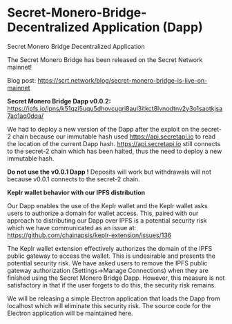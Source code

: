 # Secret-Monero-Bridge-Decentralized Application (Dapp)
Secret Monero Bridge Decentralized Application

The Secret Monero Bridge has been released on the Secret Network mainnet!

Blog post: https://scrt.network/blog/secret-monero-bridge-is-live-on-mainnet


**Secret Monero Bridge Dapp v0.0.2:** https://ipfs.io/ipns/k51qzi5uqu5dhovcugri8aul3itkct8lvnodtnv2y3o1saotkjsa7ao1aq0dqa/

We had to deploy a new version of the Dapp after the exploit on the secret-2 chain because our immutable hash used https://api.secretapi.io to read the location of the current Dapp hash. https://api.secretapi.io still connects to the secret-2 chain which has been halted, thus the need to deploy a new immutable hash.

**Do not use the v0.0.1 Dapp !** Deposits will work but withdrawals will not because v0.0.1 connects to the secret-2 chain.


**Keplr wallet behavior with our IPFS distribution**

Our Dapp enables the use of the Keplr wallet and the Keplr wallet asks users to authorize a domain for wallet access. This, paired with our approach to distributing our Dapp over IPFS is a potential security risk which we have communicated as an issue at: https://github.com/chainapsis/keplr-extension/issues/136

The Keplr wallet extension effectively authorizes the domain of the IPFS public gateway to access the wallet. This is undesirable and presents the potential security risk. We have asked users to remove the IPFS public gateway authorization (Settings->Manage Connections) when they are finished using the Secret Monero Bridge Dapp. However, this measure is not satisfactory in that if the user forgets to do this, the security risk remains.

We will be releasing a simple Electron application that loads the Dapp from localhost which will eliminate this security risk. The source code for the Electron application will be maintained here. 
